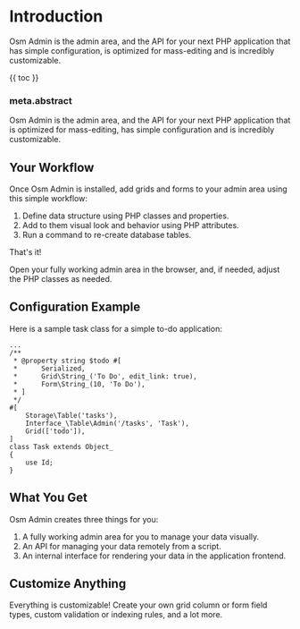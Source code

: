 # Introduction

Osm Admin is the admin area, and the API for your next PHP application that has simple configuration, is optimized for mass-editing and is incredibly customizable.

{{ toc }}

### meta.abstract

Osm Admin is the admin area, and the API for your next PHP application that is optimized for mass-editing, has simple configuration and is incredibly customizable.

## Your Workflow

Once Osm Admin is installed, add grids and forms to your admin area using this simple workflow: 

1. Define data structure using PHP classes and properties.
2. Add to them visual look and behavior using PHP attributes.
3. Run a command to re-create database tables.

That's it! 

Open your fully working admin area in the browser, and, if needed, adjust the PHP classes as needed.  

## Configuration Example

Here is a sample task class for a simple to-do application:

    ...
    /**
     * @property string $todo #[
     *      Serialized,
     *      Grid\String_('To Do', edit_link: true),
     *      Form\String_(10, 'To Do'),
     * ]
     */
    #[
        Storage\Table('tasks'),
        Interface_\Table\Admin('/tasks', 'Task'),
        Grid(['todo']),
    ]
    class Task extends Object_
    {
        use Id;
    }
    
## What You Get

Osm Admin creates three things for you:

1. A fully working admin area for you to manage your data visually.
2. An API for managing your data remotely from a script.
3. An internal interface for rendering your data in the application frontend.

## Customize Anything

Everything is customizable! Create your own grid column or form field types, custom validation or indexing rules, and a lot more.
   